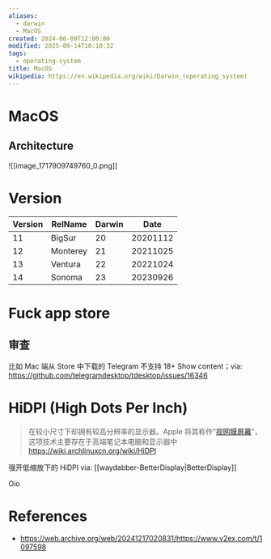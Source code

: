 ```yaml
---
aliases:
  - darwin
  - MacOS
created: 2024-06-09T12:00:00
modified: 2025-09-14T10:10:32
tags:
  - operating-system
title: MacOS
wikipedia: https://en.wikipedia.org/wiki/Darwin_(operating_system)
---
```


# MacOS

## Architecture

![[image_1717909749760_0.png]]

# Version

| Version | RelName  | Darwin | Date     |
| ------- | -------- | ------ | -------- |
| 11      | BigSur   | 20     | 20201112 |
| 12      | Monterey | 21     | 20211025 |
| 13      | Ventura  | 22     | 20221024 |
| 14      | Sonoma   | 23     | 20230926 |

# Fuck app store

## 审查

比如 Mac 端从 Store 中下载的 Telegram 不支持 18+ Show content；via: https://github.com/telegramdesktop/tdesktop/issues/16346

# HiDPI (High Dots Per Inch)

> 在较小尺寸下却拥有较高分辨率的显示器。Apple 将其称作“[视网膜屏幕](https://en.wikipedia.org/wiki/Retina_Display "wikipedia:Retina Display")”，这项技术主要存在于高端笔记本电脑和显示器中
> https://wiki.archlinuxcn.org/wiki/HiDPI

强开低缩放下的 HiDPI via: [[waydabber-BetterDisplay|BetterDisplay]]

Oio

# References

- https://web.archive.org/web/20241217020831/https://www.v2ex.com/t/1097598
